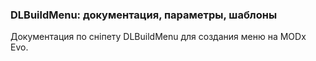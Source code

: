 
<meta http-equiv="Content-Type" content="text/html; charset=utf-8">
<h3>DLBuildMenu: документация, параметры, шаблоны </h3>
Документация по сніпету DLBuildMenu для создания меню на MODx Evo.
